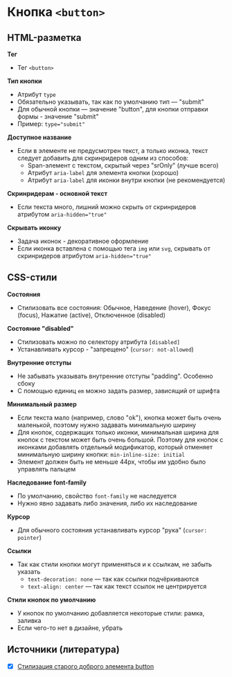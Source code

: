 # Кнопка `<button>`

## HTML-разметка
**Тег**
- Тег `<button>`

**Тип кнопки**
- Атрибут `type`
- Обязательно указывать, так как по умолчанию тип — "submit"
- Для обычной кнопки — значение "button", для кнопки отправки формы - значение "submit"
- Пример: `type="submit"`

**Доступное название**
- Если в элементе не предусмотрен текст, а только иконка, текст следует добавить для скринридеров одним из способов:
  - Span-элемент с текстом, скрытый через "srOnly" (лучше всего)
  - Атрибут `aria-label` для элемента кнопки (хорошо)
  - Атрибут `aria-label` для иконки внутри кнопки (не рекомендуется)

**Скринридерам - основной текст**
- Если текста много, лишний можно скрыть от скринридеров атрибутом `aria-hidden="true"`

**Скрывать иконку**
- Задача иконок - декоративное оформление
- Если иконка вставлена с помощью тега `img` или `svg`, скрывать от скринридеров атрибутом `aria-hidden="true"`


## CSS-стили
**Состояния**
- Стилизовать все состояния: Обычное, Наведение (hover), Фокус (focus), Нажатие (active), Отключенное (disabled)

**Состояние "disabled"**
- Стилизовать можно по селектору атрибута `[disabled]`
- Устанавливать курсор - "запрещено" (`cursor: not-allowed`)

**Внутренние отступы**
- Не забывать указывать внутренние отступы "padding". Особенно сбоку
- С помощью единиц `em` можно задать размер, зависящий от шрифта

**Минимальный размер**
- Если текста мало (например, слово "ok"), кнопка может быть очень маленькой, поэтому нужно задавать минимальную ширину
- Для кнопок, содержащих только иконки, минимальная ширина для кнопок с текстом может быть очень большой. Поэтому для кнопок с иконками добавлять отдельный модификатор, который отменяет минимальную ширину кнопки: `min-inline-size: initial`
- Элемент должен быть не меньше 44px, чтобы им удобно было управлять пальцем

**Наследование font-family**
- По умолчанию, свойство `font-family` не наследуется
- Нужно явно задавать либо значения, либо их наследование

**Курсор**
- Для обычного состояния устанавливать курсор "рука" (`cursor: pointer`)

**Ссылки**
- Так как стили кнопки могут применяться и к ссылкам, не забыть указать
  - `text-decoration: none` — так как ссылки подчёркиваются
  - `text-align: center` — так как текст ссылок не центрируется

**Стили кнопок по умолчанию**
- У кнопок по умолчанию добавляется некоторые стили: рамка, заливка
- Если чего-то нет в дизайне, убрать


## Источники (литература)
- [x] [Стилизация старого доброго элемента button](https://habr.com/ru/company/ruvds/blog/489820/)